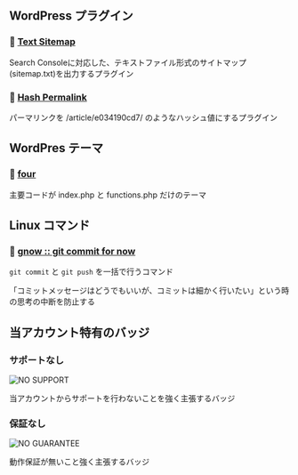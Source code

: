 ## WordPress プラグイン

### :memo: [Text Sitemap](https://github.com/addshlab/text-sitemap)

Search Consoleに対応した、テキストファイル形式のサイトマップ(sitemap.txt)を出力するプラグイン

### :memo: [Hash Permalink](https://github.com/addshlab/hash-permalink)

パーマリンクを /article/e034190cd7/ のようなハッシュ値にするプラグイン

## WordPres テーマ

### :memo: [four](https://github.com/addshlab/four)

主要コードが index.php と functions.php だけのテーマ

## Linux コマンド

### :memo: [gnow :: git commit for now](https://github.com/addshlab/gnow)

`git commit` と `git push` を一括で行うコマンド

「コミットメッセージはどうでもいいが、コミットは細かく行いたい」という時の思考の中断を防止する

## 当アカウント特有のバッジ

### サポートなし

![NO SUPPORT](https://add.sh/images/no-support.png)

当アカウントからサポートを行わないことを強く主張するバッジ

### 保証なし

![NO GUARANTEE](https://add.sh/images/no-guarantee.png)

動作保証が無いこと強く主張するバッジ

